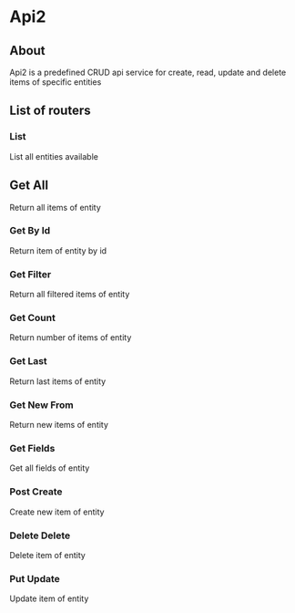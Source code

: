 # Api2

## About

Api2 is a predefined CRUD api service for create, read, update and delete items of specific entities

## List of routers

### List

List all entities available

## Get All

Return all items of entity

### Get By Id

Return item of entity by id

### Get Filter

Return all filtered items of entity

### Get Count

Return number of items of entity

### Get Last

Return last items of entity

### Get New From

Return new items of entity

### Get Fields

Get all fields of entity

### Post Create

Create new item of entity

### Delete Delete

Delete item of entity

### Put Update

Update item of entity
